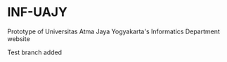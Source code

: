 # INF-UAJY
Prototype of Universitas Atma Jaya Yogyakarta's Informatics Department website

Test branch added